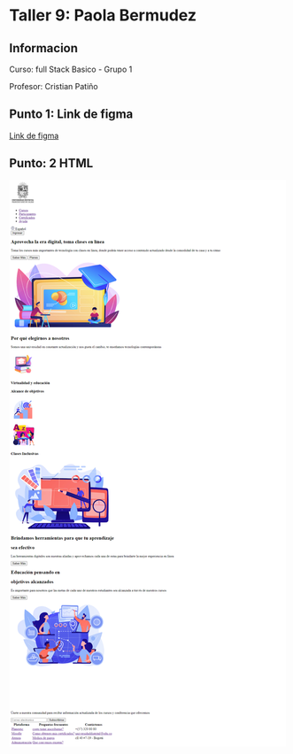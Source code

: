 <h1>Taller 9: Paola Bermudez</h1>

<h2>Informacion</h2>
<p>Curso: full Stack Basico - Grupo 1</p>
<p>Profesor: Cristian Patiño</p>

<h2>Punto 1: Link de figma</h2>
<a href="https://www.figma.com/file/BuLTCKihcpBfH8vpqvIwnr/Paola-Bermudez---figma-Excercise?type=design&node-id=9%3A249&t=EtkBdRPT0LA0SB29-1">Link de figma</a>
<h2>Punto: 2 HTML</h2>
<img src="./Public/Images/html.png" alt="html">
